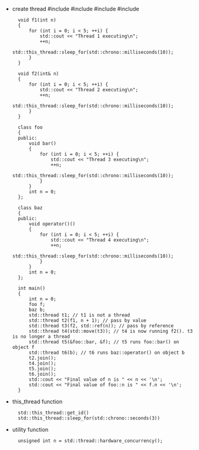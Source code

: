+ create thread
		#include <iostream>
		#include <utility>
		#include <thread>
		#include <chrono>
		 
		void f1(int n)
		{
		    for (int i = 0; i < 5; ++i) {
		        std::cout << "Thread 1 executing\n";
		        ++n;
		        std::this_thread::sleep_for(std::chrono::milliseconds(10));
		    }
		}
		 
		void f2(int& n)
		{
		    for (int i = 0; i < 5; ++i) {
		        std::cout << "Thread 2 executing\n";
		        ++n;
		        std::this_thread::sleep_for(std::chrono::milliseconds(10));
		    }
		}
		 
		class foo
		{
		public:
		    void bar()
		    {
		        for (int i = 0; i < 5; ++i) {
		            std::cout << "Thread 3 executing\n";
		            ++n;
		            std::this_thread::sleep_for(std::chrono::milliseconds(10));
		        }
		    }
		    int n = 0;
		};
		 
		class baz
		{
		public:
		    void operator()()
		    {
		        for (int i = 0; i < 5; ++i) {
		            std::cout << "Thread 4 executing\n";
		            ++n;
		            std::this_thread::sleep_for(std::chrono::milliseconds(10));
		        }
		    }
		    int n = 0;
		};
		 
		int main()
		{
		    int n = 0;
		    foo f;
		    baz b;
		    std::thread t1; // t1 is not a thread
		    std::thread t2(f1, n + 1); // pass by value
		    std::thread t3(f2, std::ref(n)); // pass by reference
		    std::thread t4(std::move(t3)); // t4 is now running f2(). t3 is no longer a thread
		    std::thread t5(&foo::bar, &f); // t5 runs foo::bar() on object f
		    std::thread t6(b); // t6 runs baz::operator() on object b
		    t2.join();
		    t4.join();
		    t5.join();
		    t6.join();
		    std::cout << "Final value of n is " << n << '\n';
		    std::cout << "Final value of foo::n is " << f.n << '\n';
		}
+ this_thread function

		std::this_thread::get_id()
		std::this_thread::sleep_for(std::chrono::seconds(3))

+ utility function

		unsigned int n = std::thread::hardware_concurrency();
